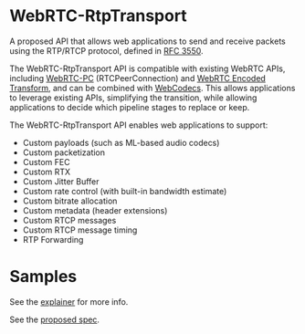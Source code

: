 # WebRTC-RtpTransport

A proposed API that allows web applications to send and receive packets using the RTP/RTCP protocol, defined in [RFC 3550](https://datatracker.ietf.org/doc/html/rfc3550). 

The WebRTC-RtpTransport API is compatible with existing WebRTC APIs, including [WebRTC-PC](https://w3c.github.io/webrtc-pc/) (RTCPeerConnection)
and [WebRTC Encoded Transform](https://www.w3.org/TR/webrtc-encoded-transform/), and can be combined with
[WebCodecs](https://w3c.github.io/webcodecs/). This allows applications to leverage existing APIs, simplifying the transition, while
allowing applications to decide which pipeline stages to replace or keep.  

The WebRTC-RtpTransport API enables web applications to support: 
- Custom payloads (such as ML-based audio codecs)
- Custom packetization 
- Custom FEC
- Custom RTX
- Custom Jitter Buffer
- Custom rate control (with built-in bandwidth estimate)
- Custom bitrate allocation
- Custom metadata (header extensions)
- Custom RTCP messages
- Custom RTCP message timing
- RTP Forwarding

# Samples

See the [explainer](https://github.com/w3c/webrtc-rtptransport/blob/main/explainer.md) for more info.

See the [proposed spec]().
